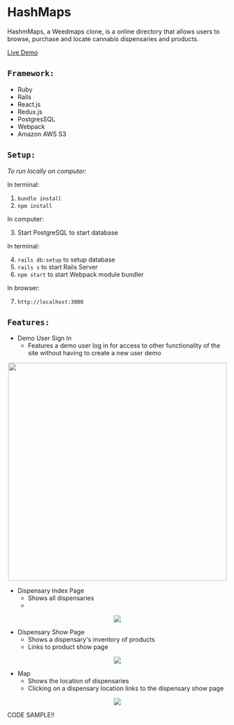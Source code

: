 # HashMaps

HashmMaps, a Weedmaps clone, is a online directory that allows users to browse, purchase and locate cannabis dispensaries and products.

[Live Demo](https://hash-maps.herokuapp.com/#/)

## `Framework:`
* Ruby
* Rails
* React.js
* Redux.js
* PostgresSQL
* Webpack
* Amazon AWS S3

## `Setup:`
*To run locally on computer:*

In terminal:

1. `bundle install`
2. `npm install`

In computer:

3. Start PostgreSQL to start database

In terminal: 

4. `rails db:setup` to setup database 
5. `rails s` to start Rails Server 
6. `npm start` to start Webpack module bundler

In browser: 

7. `http://localhost:3000`

## `Features:`
* Demo User Sign In
  * Features a demo user log in for access to other functionality of the site without having to create a new user
demo

<p align="center">
  <img width="500" src="https://user-images.githubusercontent.com/76984497/129398668-f497ab92-70fd-48cf-bbed-4fb782101c4e.gif">
</p>

* Dispensary Index Page
  * Shows all dispensaries
  * 
<p align="center">
  <img width"500" src="https://user-images.githubusercontent.com/76984497/129398659-a0a84a3f-1a3c-4dd7-a37b-aae58e3b1e3b.gif">
</p>

* Dispensary Show Page
  * Shows a dispensary's inventory of products
  * Links to product show page

<p align="center">
  <img width"500" src="https://user-images.githubusercontent.com/76984497/129398670-c0e98ddf-643a-4bda-b0a1-03396c4def47.gif">
</p>

* Map
  * Shows the location of dispensaries
  * Clicking on a dispensary location links to the dispensary show page

<p align="center">
  <img width"500" src="https://user-images.githubusercontent.com/76984497/129398484-c89b0bc1-b6c9-4536-a424-5f786e67a71c.gif">
</p>

CODE SAMPLE!!
